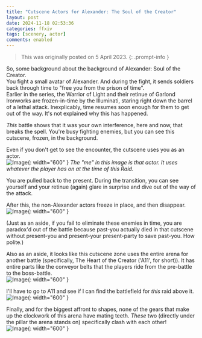 ```yaml
---
title: "Cutscene Actors for Alexander: The Soul of the Creator"
layout: post
date: 2024-11-18 02:53:36
categories: ffxiv
tags: [scenery, actor]
comments: enabled
---
```

> This was originally posted on 5 April 2023.
{: .prompt-info }

So, some background about the background of Alexander: Soul of the Creator.  
You fight a small avatar of Alexander. And during the fight, it sends soldiers back through time to "free you from the prison of time".  
Earlier in the series, the Warrior of Light and their retinue of Garlond Ironworks are frozen-in-time by the Illuminati, staring right down the barrel of a lethal attack. Inexplicably, time resumes soon enough for them to get out of the way. It's not explained why this has happened. 
 
*This* battle shows that it was your own interference, here and now, that breaks the spell. You're busy fighting enemies, but you can see this cutscene, frozen, in the background.  

Even if you don't get to see the encounter, the cutscene uses you as an actor.  
![Image](/Alex_SC_1.jpg){: width="600" }
_The "me" in this image is that actor. It uses whatever the player has on at the time of this Raid._  

You are pulled back to the present. During the transition, you can see yourself and your retinue (again) glare in surprise and dive out of the way of the attack.  

After this, the non-Alexander actors freeze in place, and then disappear.  
![Image](/Alex_SC_1.jpg){: width="600" }  

(Just as an aside, if you fail to eliminate these enemies in time, you are paradox'd out of the battle because past-you actually died in that cutscene without present-you and present-your present-party to save past-you. How polite.)  

Also as an aside, it looks like this cutscene zone uses the entire arena for another battle (specifically, The Heart of the Creator ('A11', for short)). It has entire parts like the conveyor belts that the players ride from the pre-battle to the boss-battle.  
![Image](/Alex_SC_3.png){: width="600" }

I'll have to go to A11 and see if I can find the battlefield for *this* raid above it.  
![Image](/Alex_SC_4.jpg){: width="600" }  

Finally, and for the biggest affront to shapes, none of the gears that make up the clockwork of this arena have mating teeth. *These* two (directly under the pillar the arena stands on) specifically clash with each other!  
![Image](/Alex_SC_5.png){: width="600" }


